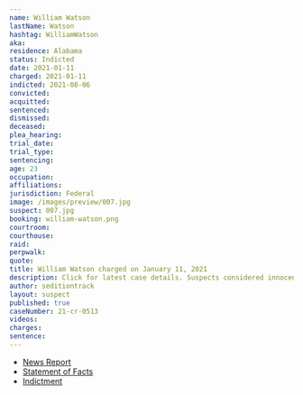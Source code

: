 ```yaml
---
name: William Watson
lastName: Watson
hashtag: WilliamWatson
aka:
residence: Alabama
status: Indicted
date: 2021-01-11
charged: 2021-01-11
indicted: 2021-08-06
convicted:
acquitted:
sentenced:
dismissed:
deceased:
plea_hearing:
trial_date:
trial_type:
sentencing:
age: 23
occupation:
affiliations:
jurisdiction: Federal
image: /images/preview/007.jpg
suspect: 007.jpg
booking: william-watson.png
courtroom:
courthouse:
raid:
perpwalk:
quote:
title: William Watson charged on January 11, 2021
description: Click for latest case details. Suspects considered innocent until proven guilty.
author: seditiontrack
layout: suspect
published: true
caseNumber: 21-cr-0513
videos:
charges:
sentence:
---
```

- [News Report](https://www.wate.com/news/auburn-man-in-federal-custody-following-u-s-capitol-riot/)
- [Statement of Facts](https://www.justice.gov/usao-dc/case-multi-defendant/file/1371561/download)
- [Indictment](https://www.justice.gov/usao-dc/case-multi-defendant/file/1423471/download)
